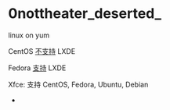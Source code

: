 # 0nottheater_deserted_
linux on yum

CentOS [不支持](https://www.reddit.com/r/CentOS/comments/2itlw3/lxde_for_centos_7/?st=j9zfsd8c&sh=3e879b1f) LXDE

Fedora [支持](https://spins.fedoraproject.org/lxde) LXDE

Xfce: 支持 CentOS, Fedora, Ubuntu, Debian

-
